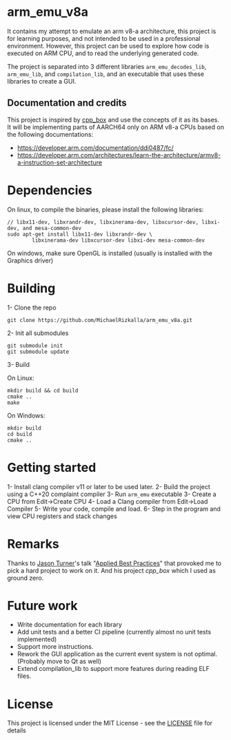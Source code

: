 # arm_emu_v8a
It contains my attempt to emulate an arm v8-a architecture, this project is for learning purposes, and not intended to be used in a professional environment.
However, this project can be used to explore how code is executed on ARM CPU, and to read the underlying generated code.

The project is separated into 3 different libraries `arm_emu_decodes_lib`, `arm_emu_lib`, and `compilation_lib`, and an executable that uses these libraries to create a GUI.

## Documentation and credits
This project is inspired by [cpp_box](https://github.com/lefticus/cpp_box/) and use the concepts of it as its bases.
It will be implementing parts of AARCH64 only on ARM v8-a CPUs based on the following documentations:
* https://developer.arm.com/documentation/ddi0487/fc/
* https://developer.arm.com/architectures/learn-the-architecture/armv8-a-instruction-set-architecture

# Dependencies
On linux, to compile the binaries, please install the following libraries:
```
// libx11-dev, libxrandr-dev, libxinerama-dev, libxcursor-dev, libxi-dev, and mesa-common-dev
sudo apt-get install libx11-dev libxrandr-dev \
		libxinerama-dev libxcursor-dev libxi-dev mesa-common-dev
```

On windows, make sure OpenGL is installed (usually is installed with the Graphics driver)

# Building
1- Clone the repo
```
git clone https://github.com/MichaelRizkalla/arm_emu_v8a.git
```
2- Init all submodules
```
git submodule init
git submodule update
```
3- Build

On Linux: 
```
mkdir build && cd build
cmake ..
make
```

On Windows:
```
mkdir build 
cd build
cmake ..
```

# Getting started
1- Install clang compiler v11 or later to be used later.
2- Build the project using a C++20 complaint compiler
3- Run `arm_emu` executable
3- Create a CPU from Edit->Create CPU
4- Load a Clang compiler from Edit->Load Compiler
5- Write your code, compile and load.
6- Step in the program and view CPU registers and stack changes

# Remarks
Thanks to [Jason Turner](https://github.com/lefticus/)'s talk "[Applied Best Practices](https://www.youtube.com/watch?v=DHOlsEd0eDE&t=3366s)" that provoked me to pick a hard project to work on it. And his project *cpp_box* which I used as ground zero.

# Future work
- Write documentation for each library
- Add unit tests and a better CI pipeline (currently almost no unit tests implemented)
- Support more instructions.
- Rework the GUI application as the current event system is not optimal. (Probably move to Qt as well)
- Extend compilation_lib to support more features during reading ELF files.

# License
This project is licensed under the MIT License - see the [LICENSE](LICENSE) file for details
